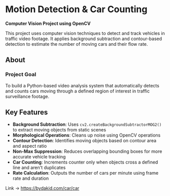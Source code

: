# Motion Detection & Car Counting  
**Computer Vision Project using OpenCV**  

This project uses computer vision techniques to detect and track vehicles in traffic video footage. It applies background subtraction and contour-based detection to estimate the number of moving cars and their flow rate.

## About

### Project Goal  
To build a Python-based video analysis system that automatically detects and counts cars moving through a defined region of interest in traffic surveillance footage.

## Key Features  
- **Background Subtraction**: Uses `cv2.createBackgroundSubtractorMOG2()` to extract moving objects from static scenes  
- **Morphological Operations**: Cleans up noise using OpenCV operations  
- **Contour Detection**: Identifies moving objects based on contour area and aspect ratio  
- **Non-Max Suppression**: Reduces overlapping bounding boxes for more accurate vehicle tracking  
- **Car Counting**: Increments counter only when objects cross a defined line and aren't duplicates  
- **Rate Calculation**: Outputs the number of cars per minute using frame rate and duration

Link -> https://bydakid.com/car/car

